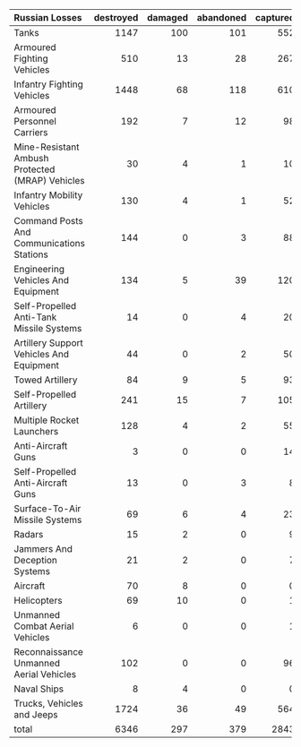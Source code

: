 | Russian Losses                                   |   destroyed |   damaged |   abandoned |   captured |   total |
|:-------------------------------------------------|------------:|----------:|------------:|-----------:|--------:|
| Tanks                                            |        1147 |       100 |         101 |        552 |    1900 |
| Armoured Fighting Vehicles                       |         510 |        13 |          28 |        267 |     818 |
| Infantry Fighting Vehicles                       |        1448 |        68 |         118 |        610 |    2244 |
| Armoured Personnel Carriers                      |         192 |         7 |          12 |         98 |     309 |
| Mine-Resistant Ambush Protected  (MRAP) Vehicles |          30 |         4 |           1 |         10 |      45 |
| Infantry Mobility Vehicles                       |         130 |         4 |           1 |         52 |     187 |
| Command Posts And Communications Stations        |         144 |         0 |           3 |         88 |     235 |
| Engineering Vehicles And Equipment               |         134 |         5 |          39 |        120 |     298 |
| Self-Propelled Anti-Tank Missile Systems         |          14 |         0 |           4 |         20 |      38 |
| Artillery Support Vehicles And Equipment         |          44 |         0 |           2 |         50 |      96 |
| Towed Artillery                                  |          84 |         9 |           5 |         93 |     191 |
| Self-Propelled Artillery                         |         241 |        15 |           7 |        105 |     368 |
| Multiple Rocket Launchers                        |         128 |         4 |           2 |         55 |     189 |
| Anti-Aircraft Guns                               |           3 |         0 |           0 |         14 |      17 |
| Self-Propelled Anti-Aircraft Guns                |          13 |         0 |           3 |          8 |      24 |
| Surface-To-Air Missile Systems                   |          69 |         6 |           4 |         23 |     102 |
| Radars                                           |          15 |         2 |           0 |          9 |      26 |
| Jammers And Deception Systems                    |          21 |         2 |           0 |          7 |      30 |
| Aircraft                                         |          70 |         8 |           0 |          0 |      78 |
| Helicopters                                      |          69 |        10 |           0 |          1 |      80 |
| Unmanned Combat Aerial Vehicles                  |           6 |         0 |           0 |          1 |       7 |
| Reconnaissance Unmanned Aerial Vehicles          |         102 |         0 |           0 |         96 |     198 |
| Naval Ships                                      |           8 |         4 |           0 |          0 |      12 |
| Trucks, Vehicles and Jeeps                       |        1724 |        36 |          49 |        564 |    2373 |
| total                                            |        6346 |       297 |         379 |       2843 |    9865 |